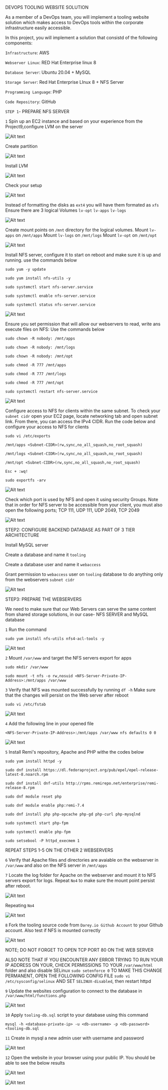 DEVOPS TOOLING WEBSITE SOLUTION

As a member of a DevOps team, you will implement a tooling website solution which makes access to DevOps tools within the corporate infrastructure easily accessible. 

In this project, you will implement a solution that consistd of the following components:

`Infrastructure`: AWS

`Webserver Linux`: RED Hat Enterprise linux 8

`Database Server`: Ubuntu 20.04 + MySQL

`Storage Server`: Red Hat Enterprise LInux 8 + NFS Server

`Programming Language`: PHP

`Code Repository`: GitHub

`STEP 1`- PREPARE NFS SERVER

`1` Spin up an EC2 instance and based on your experience from the Project9,configure LVM on the server

![Alt text](Images/t1.PNG)

Create partition

![Alt text](Images/t2.PNG)

Install LVM

![Alt text](Images/t3.PNG)

Check your setup

![Alt text](Images/t4.PNG)

Instead of formatting the disks as `ext4` you will have them formated as `xfs` Ensure there are 3 logical Volumes `lv-opt` `lv-apps` `lv-logs`

![Alt text](Images/t5.PNG)

Create mount points on `/mnt` directory for the logical volumes. Mount `lv-apps` on `/mnt/apps` Mount `lv-logs` on `/mnt/logs` Mount `lv-opt` on `/mnt/opt`

![Alt text](Images/t6.PNG)

Install NFS server, configure it to start on reboot and make sure it is up and running. use the commands below

`sudo yum -y update`

`sudo yum install nfs-utils -y`

`sudo systemctl start nfs-server.service`

`sudo systemctl enable nfs-server.service`

`sudo systemctl status nfs-server.service`

![Alt text](Images/t8.PNG)

Ensure you set permission that will allow our webservers to read, write ans execute files on NFS: Use the commands below

`sudo chown -R nobody: /mnt/apps`

`sudo chown -R nobody: /mnt/logs`

`sudo chown -R nobody: /mnt/opt`

`sudo chmod -R 777 /mnt/apps`

`sudo chmod -R 777 /mnt/logs`

`sudo chmod -R 777 /mnt/opt`

`sudo systemctl restart nfs-server.service`

![Alt text](Images/t9.PNG)

Configure access to NFS for clients within the same subnet. To check your `subnet cidr` open your EC2 page, locate networking tab and open subnet link. From there, you can access the IPv4 CIDR. Run the code below and configure your access to NFS for clients

`sudo vi /etc/exports`

`/mnt/apps <Subnet-CIDR>(rw,sync,no_all_squash,no_root_squash)`

`/mnt/logs <Subnet-CIDR>(rw,sync,no_all_squash,no_root_squash)`

`/mnt/opt <Subnet-CIDR>(rw,sync,no_all_squash,no_root_squash)`

`Esc + :wq!`

`sudo exportfs -arv`

![Alt text](Images/t10.PNG)

Check which port is used by NFS and open it using security Groups. Note that in order for NFS server to be accessible from your client, you must also open the following ports; TCP 111, UDP 111, UDP 2049, TCP 2049

![Alt text](Images/t11.PNG)

STEP2: CONFIGURE BACKEND DATABASE AS PART OF 3 TIER ARCHITECTURE

Install MySQL server

Create a database and name it `tooling`

Create a database user and name it `webaccess`

Grant permission to `webaccess` user on `tooling` database to do anything only from the webservers `subnet cidr`

![Alt text](Images/t7.PNG)

STEP3: PREPARE THE WEBSERVERS

We need to make sure that our Web Servers can serve the same content from shared storage solutions, in our case- NFS SERVER and MySQL database

`1` Run the command

`sudo yum install nfs-utils nfs4-acl-tools -y`

![Alt text](Images/t12.PNG)

`2` Mount `/var/www` and target the NFS servers export for apps

`sudo mkdir /var/www`

`sudo mount -t nfs -o rw,nosuid <NFS-Server-Private-IP-Address>:/mnt/apps /var/www`

`3` Verify that NFS was mounted successfully by running `df -h` Make sure that the changes will persist on the Web server after reboot

`sudo vi /etc/fstab`

![Alt text](Images/t13.PNG)

`4` Add the following line in your opened file

`<NFS-Server-Private-IP-Address>:/mnt/apps /var/www nfs defaults 0 0`

![Alt text](Images/t14.PNG)

`5` Install Remi's repository, Apache and PHP withe the codes below

`sudo yum install httpd -y`

`sudo dnf install https://dl.fedoraproject.org/pub/epel/epel-release-latest-8.noarch.rpm`

`sudo dnf install dnf-utils http://rpms.remirepo.net/enterprise/remi-release-8.rpm`

`sudo dnf module reset php`

`sudo dnf module enable php:remi-7.4`

`sudo dnf install php php-opcache php-gd php-curl php-mysqlnd`

`sudo systemctl start php-fpm`

`sudo systemctl enable php-fpm`

`sudo setsebool -P httpd_execmem 1`

REPEAT STEPS 1-5 ON THE OTHER 2 WEBSERVERS

`6` Verify that Apache files and directories are avaiable on the  webserver in `/var/www` and also on the NFS server in `/mnt/apps`

`7` Locate the log folder for Apache on the webserver and mount it to NFS servers export for logs. Repeat `No4` to make sure the mount point persist after reboot.

![Alt text](Images/t16.PNG)

Repeating `No4`

![Alt text](Images/t15.PNG)

`8` Fork the tooling source code from `Darey.io Github Account` to your Github account. Also test if NFS is mounted correctly

![Alt text](Images/t17.PNG)

NOTE; DO NOT FORGET TO OPEN TCP PORT 80 ON THE WEB SERVER

ALSO NOTE THAT IF YOU ENCOUNTER ANY ERROR TRYING TO RUN YOUR IP ADDRESS ON YOUR, CHECK PERMISSIONS TO YOUR `/var/www/html` folder and also disable SELinux `sudo setenforce 0` TO MAKE THIS CHANGE PERMANENT, OPEN THE FOLLOWING CONFIG FILE `sudo vi /etc/sysconfig/selinux` AND SET `SELINUX-disabled`, then restart httpd

`9` Update the websites configuration to connect to the database in `/var/www/html/functions.php` 

![Alt text](Images/t18.PNG)

`10` Apply `tooling-db.sql` script to your database using this command 

`mysql -h <database-private-ip> -u <db-username> -p <db-password> <tooling-db.sql`

`11` Create in mysql a new admin user with username and password

![Alt text](Images/t19.PNG)

`12` Open the website in your browser using your public IP. You should be able to see the below results

![Alt text](Images/t20.PNG)

![Alt text](Images/t21.PNG)



